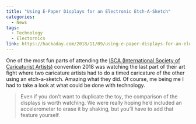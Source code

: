 ```yaml
---
title: "Using E-Paper Displays for an Electronic Etch-A-Sketch"
categories:
  - News
tags:
  - Technology
  - Electornics
link: https://hackaday.com/2018/11/09/using-e-paper-displays-for-an-electronic-etch-a-sketch/
---
```


One of the most fun parts of attending the [ISCA (International Society of Caricaturist Artists)](http://www.caricature.org/) convention 2018 was watching the last part of their art fight where two caricature artists had to do a timed caricature of the other using an etch-a-sketch. Amazing what they did. Of course, me being me I had to take a look at what could be done with technology.

>Even if you don’t want to duplicate the toy, the comparison of the displays is worth watching. We were really hoping he’d included an accelerometer to erase it by shaking, but you’ll have to add that feature yourself.


